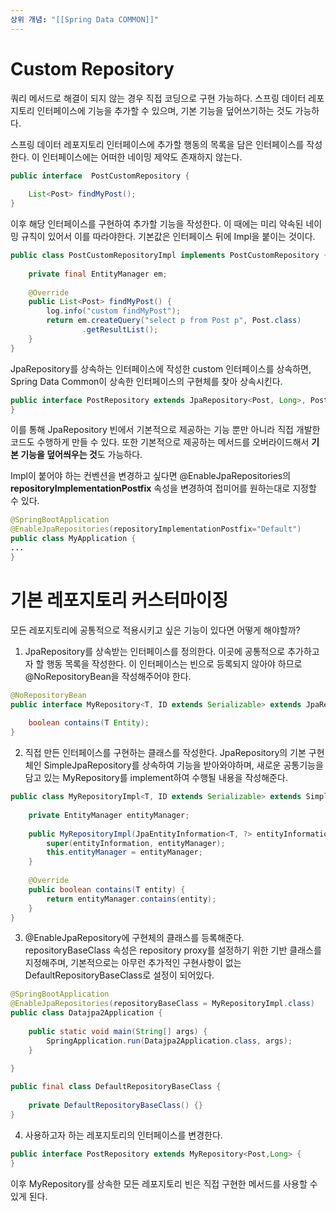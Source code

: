 ```yaml
---
상위 개념: "[[Spring Data COMMON]]"
---
```

# Custom Repository
쿼리 메서드로 해결이 되지 않는 경우 직접 코딩으로 구현 가능하다.
스프링 데이터 레포지토리 인터페이스에 기능을 추가할 수 있으며, 기본 기능을 덮어쓰기하는 것도 가능하다.

스프링 데이터 레포지토리 인터페이스에 추가할 행동의 목록을 담은 인터페이스를 작성한다. 이 인터페이스에는 어떠한 네이밍 제약도 존재하지 않는다.
```java
public interface  PostCustomRepository {  
  
    List<Post> findMyPost();  
}
```

이후 해당 인터페이스를 구현하여 추가할 기능을 작성한다. 이 때에는 미리 약속된 네이밍 규칙이 있어서 이를 따라야한다. 기본값은 인터페이스 뒤에 Impl을 붙이는 것이다.
```java
public class PostCustomRepositoryImpl implements PostCustomRepository {  
  
    private final EntityManager em;  
  
    @Override  
    public List<Post> findMyPost() {  
        log.info("custom findMyPost");  
        return em.createQuery("select p from Post p", Post.class)  
                .getResultList();  
    }  
}
```

JpaRepository를 상속하는 인터페이스에 작성한 custom 인터페이스를 상속하면, Spring Data Common이 상속한 인터페이스의 구현체를 찾아 상속시킨다.
```java
public interface PostRepository extends JpaRepository<Post, Long>, PostCustomRepository {  
}
```

이를 통해 JpaRepository 빈에서 기본적으로 제공하는 기능 뿐만 아니라 직접 개발한 코드도 수행하게 만들 수 있다. 또한 기본적으로 제공하는 메서드를 오버라이드해서 **기본 기능을 덮어씌우는 것**도 가능하다.


Impl이 붙어야 하는 컨벤션을 변경하고 싶다면 @EnableJpaRepositories의 **repositoryImplementationPostfix** 속성을 변경하여 접미어를 원하는대로 지정할 수 있다.
```java
@SpringBootApplication
@EnableJpaRepositories(repositoryImplementationPostfix="Default")
public class MyApplication { 
...
}
```


# 기본 레포지토리 커스터마이징
모든 레포지토리에 공통적으로 적용시키고 싶은 기능이 있다면 어떻게 해야할까?

1. JpaRepository를 상속받는 인터페이스를 정의한다. 
이곳에 공통적으로 추가하고자 할 행동 목록을 작성한다. 이 인터페이스는 빈으로 등록되지 않아야 하므로 @NoRepositoryBean을 작성해주어야 한다.
```java
@NoRepositoryBean  
public interface MyRepository<T, ID extends Serializable> extends JpaRepository<T, ID> {  
  
    boolean contains(T Entity);  
}
```

2. 직접 만든 인터페이스를 구현하는 클래스를 작성한다.
JpaRepository의 기본 구현체인 SimpleJpaRepository를 상속하여 기능을 받아와야하며, 새로운 공통기능을 담고 있는 MyRepository를 implement하여 수행될 내용을 작성해준다.
```java
public class MyRepositoryImpl<T, ID extends Serializable> extends SimpleJpaRepository<T, ID> implements MyRepository<T, ID> {  
  
    private EntityManager entityManager;  
    
    public MyRepositoryImpl(JpaEntityInformation<T, ?> entityInformation, EntityManager entityManager) {  
        super(entityInformation, entityManager);  
        this.entityManager = entityManager;  
    }  
  
    @Override  
    public boolean contains(T entity) {  
        return entityManager.contains(entity);  
    }  
}
```

3.  @EnableJpaRepository에 구현체의 클래스를 등록해준다.
repositoryBaseClass 속성은 repository proxy를 설정하기 위한 기반 클래스를 지정해주며, 기본적으로는 아무런 추가적인 구현사항이 없는 DefaultRepositoryBaseClass로 설정이 되어있다. 
```java
@SpringBootApplication  
@EnableJpaRepositories(repositoryBaseClass = MyRepositoryImpl.class)  
public class Datajpa2Application {  
  
    public static void main(String[] args) {  
        SpringApplication.run(Datajpa2Application.class, args);  
    }  
  
}
```

```java
public final class DefaultRepositoryBaseClass {  
  
    private DefaultRepositoryBaseClass() {}  
}
```

4. 사용하고자 하는 레포지토리의 인터페이스를 변경한다.
```java
public interface PostRepository extends MyRepository<Post,Long> {  
}
```

이후 MyRepository를 상속한 모든 레포지토리 빈은 직접 구현한 메서드를 사용할 수 있게 된다.